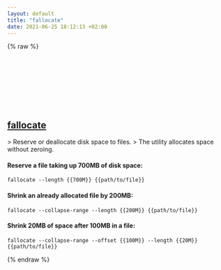 ```yaml
---
layout: default
title: "fallocate"
date: 2021-06-25 18:12:13 +02:00
---
```

{% raw %}
<h2 id="fallocate">
  <a href="/en/linux/fallocate.html">fallocate</a> <a href="#fallocate"><svg class="icon">
    <use href="/assets/images/unicode_sprite.svg#link" />
  </svg></a>
</h2>
> Reserve or deallocate disk space to files.
> The utility allocates space without zeroing.

#### Reserve a file taking up 700MB of disk space:
```shell
fallocate --length {{700M}} {{path/to/file}}
```
#### Shrink an already allocated file by 200MB:
```shell
fallocate --collapse-range --length {{200M}} {{path/to/file}}
```
#### Shrink 20MB of space after 100MB in a file:
```shell
fallocate --collapse-range --offset {{100M}} --length {{20M}} {{path/to/file}}
```
{% endraw %}